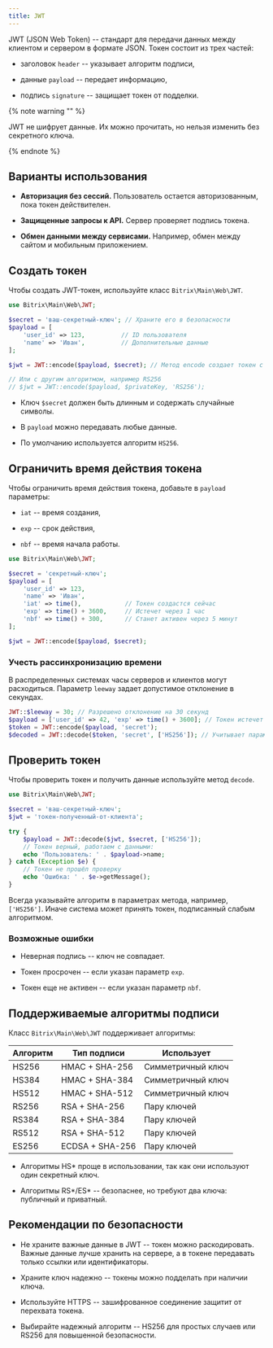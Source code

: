 ```yaml
---
title: JWT
---
```


JWT (JSON Web Token) -- стандарт для передачи данных между клиентом и сервером в формате JSON. Токен состоит из трех частей:

-  заголовок `header` -- указывает алгоритм подписи,

-  данные `payload` -- передает информацию,

-  подпись `signature` -- защищает токен от подделки.

{% note warning "" %}

JWT не шифрует данные. Их можно прочитать, но нельзя изменить без секретного ключа.

{% endnote %}

## Варианты использования

-  **Авторизация без сессий.** Пользователь остается авторизованным, пока токен действителен.

-  **Защищенные запросы к API.** Сервер проверяет подпись токена.

-  **Обмен данными между сервисами.** Например, обмен между сайтом и мобильным приложением.

## Создать токен

Чтобы создать JWT-токен, используйте класс `Bitrix\Main\Web\JWT`.

```php
use Bitrix\Main\Web\JWT;

$secret = 'ваш-секретный-ключ'; // Храните его в безопасности
$payload = [
    'user_id' => 123,          // ID пользователя
    'name' => 'Иван',          // Дополнительные данные
];

$jwt = JWT::encode($payload, $secret); // Метод encode создает токен с алгоритмом HS256 по умолчанию

// Или с другим алгоритмом, например RS256
// $jwt = JWT::encode($payload, $privateKey, 'RS256');
```

-  Ключ `$secret` должен быть длинным и содержать случайные символы.

-  В `payload` можно передавать любые данные.

-  По умолчанию используется алгоритм `HS256`.

## Ограничить время действия токена

Чтобы ограничить время действия токена, добавьте в `payload` параметры:

-  `iat` -- время создания,

-  `exp` -- срок действия,

-  `nbf` -- время начала работы.

```php
use Bitrix\Main\Web\JWT;

$secret = 'секретный-ключ';
$payload = [
    'user_id' => 123,
    'name' => 'Иван',
    'iat' => time(),            // Токен создастся сейчас
    'exp' => time() + 3600,     // Истечет через 1 час
    'nbf' => time() + 300,      // Станет активен через 5 минут
];

$jwt = JWT::encode($payload, $secret);
```

### Учесть рассинхронизацию времени

В распределенных системах часы серверов и клиентов могут расходиться. Параметр `leeway` задает допустимое отклонение в секундах.

```php
JWT::$leeway = 30; // Разрешено отклонение на 30 секунд
$payload = ['user_id' => 42, 'exp' => time() + 3600]; // Токен истечет через 1 час
$token = JWT::encode($payload, 'secret');
$decoded = JWT::decode($token, 'secret', ['HS256']); // Учитывает параметр leeway
```

## Проверить токен

Чтобы проверить токен и получить данные используйте метод `decode`.

```php
use Bitrix\Main\Web\JWT;

$secret = 'ваш-секретный-ключ';
$jwt = 'токен-полученный-от-клиента';

try {
    $payload = JWT::decode($jwt, $secret, ['HS256']);
    // Токен верный, работаем с данными:
    echo 'Пользователь: ' . $payload->name;
} catch (Exception $e) {
    // Токен не прошёл проверку
    echo 'Ошибка: ' . $e->getMessage();
}
```

Всегда указывайте алгоритм в параметрах метода, например, `['HS256']`. Иначе система может принять токен, подписанный слабым алгоритмом.

### Возможные ошибки

-  Неверная подпись -- ключ не совпадает.

-  Токен просрочен -- если указан параметр `exp`.

-  Токен еще не активен -- если указан параметр `nbf`.

## Поддерживаемые алгоритмы подписи

Класс `Bitrix\Main\Web\JWT` поддерживает алгоритмы:

| **Алгоритм** | **Тип подписи** | **Использует**    |
|--------------|-----------------|-------------------|
| HS256        | HMAC + SHA-256  | Симметричный ключ |
| HS384        | HMAC + SHA-384  | Симметричный ключ |
| HS512        | HMAC + SHA-512  | Симметричный ключ |
| RS256        | RSA + SHA-256   | Пару ключей       |
| RS384        | RSA + SHA-384   | Пару ключей       |
| RS512        | RSA + SHA-512   | Пару ключей       |
| ES256        | ECDSA + SHA-256 | Пару ключей       |

-  Алгоритмы HS\* проще в использовании, так как они используют один секретный ключ.

-  Алгоритмы RS\*/ES\* -- безопаснее, но требуют два ключа: публичный и приватный.

## Рекомендации по безопасности

-  Не храните важные данные в JWT -- токен можно раскодировать. Важные данные лучше хранить на сервере, а в токене передавать только ссылки или идентификаторы.

-  Храните ключ надежно -- токены можно подделать при наличии ключа.

-  Используйте HTTPS -- зашифрованное соединение защитит от перехвата токена.

-  Выбирайте надежный алгоритм -- HS256 для простых случаев или RS256 для повышенной безопасности.